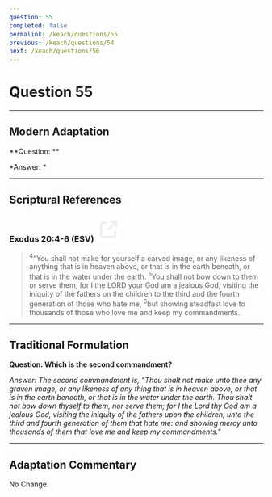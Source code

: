 ```yaml
---
question: 55
completed: false
permalink: /keach/questions/55
previous: /keach/questions/54
next: /keach/questions/56
---
```

# Question 55

---
## Modern Adaptation
**Question: **

*Answer: *

---
## Scriptural References
### Exodus 20:4-6 (ESV) <a href="https://biblegateway.com/passage/?search=Exodus+20%3A4-6&version=ESV"><img src="/assets/svg/link.svg"/></a>
> <sup>4</sup>“You shall not make for yourself a carved image, or any likeness of anything that is in heaven above, or that is in the earth beneath, or that is in the water under the earth.
> <sup>5</sup>You shall not bow down to them or serve them, for I the LORD your God am a jealous God, visiting the iniquity of the fathers on the children to the third and the fourth generation of those who hate me,
> <sup>6</sup>but showing steadfast love to thousands of those who love me and keep my commandments.


---
## Traditional Formulation
**Question: Which is the second commandment?**

*Answer: The second commandment is, "Thou shalt not make unto thee any graven image, or any likeness of any thing that is in heaven above, or that is in the earth beneath, or that is in the water under the earth. Thou shalt not bow down thyself to them, nor serve them; for I the Lord thy God am a jealous God, visiting the iniquity of the fathers upon the children, unto the third and fourth generation of them that hate me: and showing mercy unto thousands of them that love me and keep my commandments."*

---
## Adaptation Commentary
No Change.